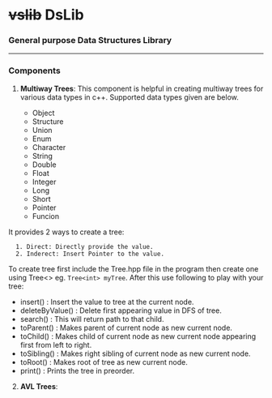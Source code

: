 # ~~vslib~~ DsLib

### General purpose Data Structures Library
--------------------------------------------------------------------------------------------------------------------------------------

### Components
1.  **Multiway Trees**: This component is helpful in creating multiway trees for various data types in c++. Supported data types given are below.

    * Object
    * Structure
    * Union
    * Enum
    * Character
    * String
    * Double
    * Float
    * Integer
    * Long
    * Short
    * Pointer
    * Funcion
  
   It provides 2 ways to create a tree:
   
      1. Direct: Directly provide the value.
      2. Inderect: Insert Pointer to the value.
   
   To create tree first include the Tree.hpp file in the program then create one using Tree<<Data Type>> <name of Tree> eg. ```Tree<int> myTree```. After this use following to play with your tree:
   * insert(<value or pointer>) : Insert the value to tree at the current node.
   * deleteByValue(<value>) : Delete first appearing value in DFS of tree.
   * search(<value>) : This will return path to that child.
   * toParent() : Makes parent of current node as new current node.
   * toChild(<value of child>) : Makes child of current node as new current node appearing first from left to right.
   * toSibling() : Makes right sibling of current node as new current node.
   * toRoot() : Makes root of tree as new current node.
   * print() : Prints the tree in preorder.

2.  **AVL Trees**:
